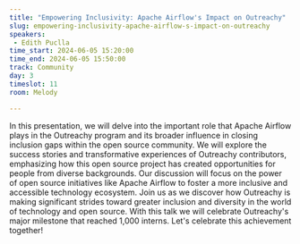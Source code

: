 ```yaml
---
title: "Empowering Inclusivity: Apache Airflow's Impact on Outreachy"
slug: empowering-inclusivity-apache-airflow-s-impact-on-outreachy
speakers:
 - Edith Puclla
time_start: 2024-06-05 15:20:00
time_end: 2024-06-05 15:50:00
track: Community
day: 3
timeslot: 11
room: Melody

---
```


In this presentation, we will delve into the important role that Apache Airflow plays in the Outreachy program and its broader influence in closing inclusion gaps within the open source community. We will explore the success stories and transformative experiences of Outreachy contributors, emphasizing how this open source project has created opportunities for people from diverse backgrounds. Our discussion will focus on the power of open source initiatives like Apache Airflow to foster a more inclusive and accessible technology ecosystem. Join us as we discover how Outreachy is making significant strides toward greater inclusion and diversity in the world of technology and open source. With this talk we will celebrate Outreachy's major milestone that reached 1,000 interns. Let's celebrate this achievement together!